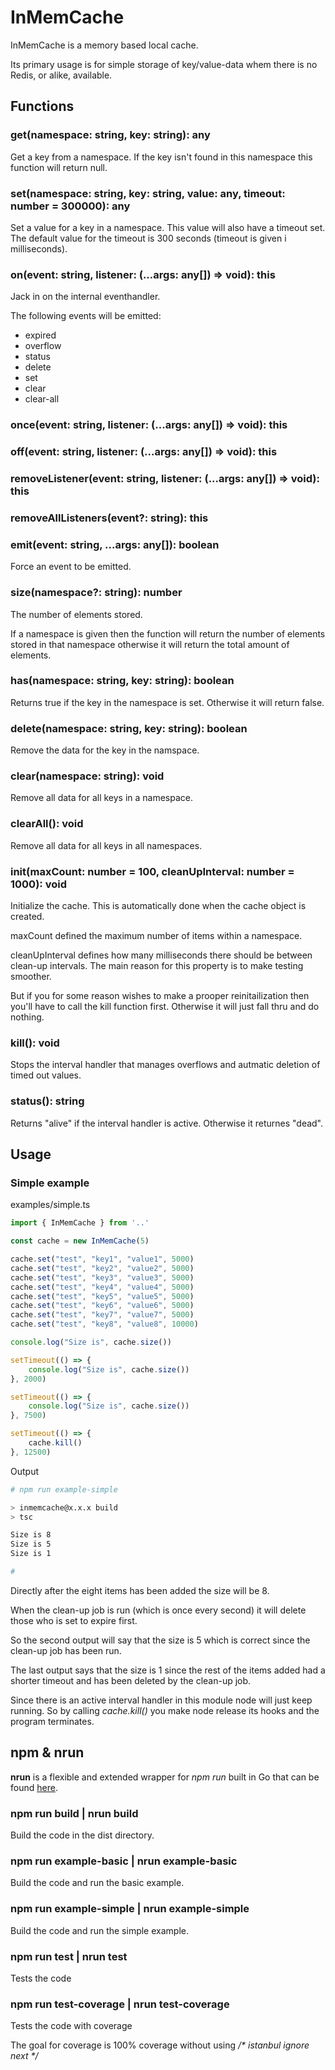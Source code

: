 # InMemCache
InMemCache is a memory based local cache.

Its primary usage is for simple storage of key/value-data whem there is no Redis, or alike, available.

## Functions

### get(namespace: string, key: string): any
Get a key from a namespace. If the key isn't found in this namespace this function will return null.

### set(namespace: string, key: string, value: any, timeout: number = 300000): any
Set a value for a key in a namespace. This value will also have a timeout set. The default value for the timeout is 300 seconds (timeout is given i milliseconds).

### on(event: string, listener: (...args: any[]) => void): this
Jack in on the internal eventhandler.

The following events will be emitted:
* expired
* overflow
* status
* delete
* set
* clear
* clear-all

### once(event: string, listener: (...args: any[]) => void): this

### off(event: string, listener: (...args: any[]) => void): this

### removeListener(event: string, listener: (...args: any[]) => void): this

### removeAllListeners(event?: string): this

### emit(event: string, ...args: any[]): boolean
Force an event to be emitted.

### size(namespace?: string): number
The number of elements stored.

If a namespace is given then the function will return the number of elements stored in that namespace otherwise it will return the total amount of elements.

### has(namespace: string, key: string): boolean
Returns true if the key in the namespace is set. Otherwise it will return false.

### delete(namespace: string, key: string): boolean
Remove the data for the key in the namspace.

### clear(namespace: string): void
Remove all data for all keys in a namespace.

### clearAll(): void
Remove all data for all keys in all namespaces.

### init(maxCount: number = 100, cleanUpInterval: number = 1000): void
Initialize the cache. This is automatically done when the cache object is created.

maxCount defined the maximum number of items within a namespace.

cleanUpInterval defines how many milliseconds there should be between clean-up intervals. The main reason for this property is to make testing smoother.

But if you for some reason wishes to make a prooper reinitailization then you'll have to call the kill function first. Otherwise it will just fall thru and do nothing.

### kill(): void
Stops the interval handler that manages overflows and autmatic deletion of timed out values.

### status(): string
Returns "alive" if the interval handler is active. Otherwise it returnes "dead".

## Usage

### Simple example
examples/simple.ts
```typescript
import { InMemCache } from '..'

const cache = new InMemCache(5)

cache.set("test", "key1", "value1", 5000)
cache.set("test", "key2", "value2", 5000)
cache.set("test", "key3", "value3", 5000)
cache.set("test", "key4", "value4", 5000)
cache.set("test", "key5", "value5", 5000)
cache.set("test", "key6", "value6", 5000)
cache.set("test", "key7", "value7", 5000)
cache.set("test", "key8", "value8", 10000)

console.log("Size is", cache.size())

setTimeout(() => {
    console.log("Size is", cache.size())
}, 2000)

setTimeout(() => {
    console.log("Size is", cache.size())
}, 7500)

setTimeout(() => {
    cache.kill()
}, 12500)
```
Output
```bash
# npm run example-simple

> inmemcache@x.x.x build
> tsc

Size is 8
Size is 5
Size is 1

# 
```
Directly after the eight items has been added the size will be 8.

When the clean-up job is run (which is once every second) it will delete those who is set to expire first.

So the second output will say that the size is 5 which is correct since the clean-up job has been run.

The last output says that the size is 1 since the rest of the items added had a shorter timeout and has been deleted by the clean-up job.

Since there is an active interval handler in this module node will just keep running. So by calling *cache.kill()* you make node release its hooks and the program terminates.

## npm & nrun


**nrun** is a flexible and extended wrapper for *npm run* built in Go that can be found [here](https://github.com/codedeviate/nrun).

### npm run build | nrun build
Build the code in the dist directory.

### npm run example-basic | nrun example-basic
Build the code and run the basic example.

### npm run example-simple | nrun example-simple
Build the code and run the simple example.

### npm run test | nrun test
Tests the code

### npm run test-coverage | nrun test-coverage
Tests the code with coverage

The goal for coverage is 100% coverage without using *\/\* istanbul ignore next \*\/*